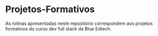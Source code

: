 # Projetos-Formativos
As rotinas apresentadas neste repositório correspondem aos projetos formativos do curso dev full stack da Blue Edtech.
